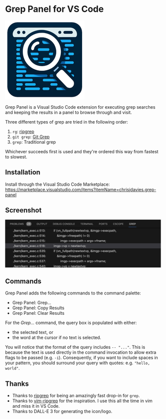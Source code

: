 # Grep Panel for VS Code

![Grep Panel](images/icon.png)

Grep Panel is a Visual Studio Code extension for executing grep searches and
keeping the results in a panel to browse through and visit.

Three different types of grep are tried in the following order:

1. `rg`: [ripgrep](https://github.com/BurntSushi/ripgrep)
2. `git grep`: [Git Grep](https://git-scm.com/docs/git-grep)
3. `grep`: Traditional grep

Whichever succeeds first is used and they're ordered this way from fastest to
slowest.

## Installation

Install through the Visual Studio Code Marketplace:
https://marketplace.visualstudio.com/items?itemName=chrisjdavies.grep-panel

## Screenshot

![Screenshot](images/screenshot.png)

## Commands

Grep Panel adds the following commands to the command palette:

- Grep Panel: Grep...
- Grep Panel: Copy Results
- Grep Panel: Clear Results

For the _Grep..._ command, the query box is populated with either:

- the selected text, or
- the word at the cursor if no text is selected.

You will notice that the format of the query includes `-- "..."`.  This is
because the text is used directly in the command invocation to allow extra flags
to be passed (e.g. `-i`).  Consequently, if you want to include spaces in your
pattern, you should surround your query with quotes: e.g. `"hello, world"`.

## Thanks

- Thanks to [ripgrep](https://github.com/BurntSushi/ripgrep) for being an
  amazingly fast drop-in for `grep`.
- Thanks to [vim-ripgrep](https://github.com/jremmen/vim-ripgrep) for the
  inspiration.  I use this all the time in vim and miss it in VS Code.
- Thanks to DALL-E 3 for generating the icon/logo.
